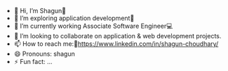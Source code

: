 - 👋 Hi, I’m Shagun🙋
- 👀 I’m exploring application development🍃
- 🌱 I’m currently working Associate Software Engineer💻
- 💞️ I’m looking to collaborate on application & web development projects.
- 📫 How to reach me:🔗https://www.linkedin.com/in/shagun-choudhary/
- 😄 Pronouns: shagun
- ⚡ Fun fact: ...

<!---
shagunwork/shagunwork is a ✨ special ✨ repository because its `README.md` (this file) appears on your GitHub profile.
You can click the Preview link to take a look at your changes.
--->
